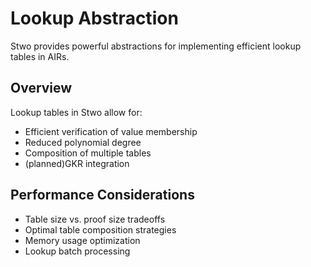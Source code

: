 # Lookup Abstraction

Stwo provides powerful abstractions for implementing efficient lookup tables in AIRs.

## Overview

Lookup tables in Stwo allow for:

- Efficient verification of value membership
- Reduced polynomial degree
- Composition of multiple tables
- (planned)GKR integration

## Performance Considerations

- Table size vs. proof size tradeoffs
- Optimal table composition strategies
- Memory usage optimization
- Lookup batch processing
